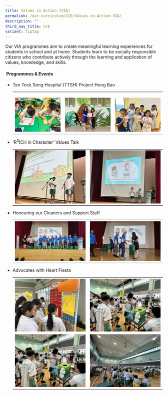 ```yaml
---
title: Values in Action (VIA)
permalink: /our-curriculum/CCE/Values-in-Action-VIA/
description: ""
third_nav_title: CCE
variant: tiptap
---
```

<p>Our VIA programmes aim to create meaningful learning experiences for students
in school and at home. Students learn to be socially responsible citizens
who contribute actively through the learning and application of values,
knowledge, and skills.</p>
<h4><strong>&nbsp;Programmes &amp; Events</strong></h4>
<ul data-tight="true" class="tight">
<li>
<p>Tan Tock Seng Hospital (TTSH) Project Hong Bao</p>
<table style="minWidth: 75px">
<colgroup>
<col>
<col>
<col>
</colgroup>
<tbody>
<tr>
<th rowspan="1" colspan="1">
<p></p>
<div class="isomer-image-wrapper">
<img style="width: 100%" height="auto" width="100%" alt="" src="/images/CCE/TTSH_1.jpg">
</div>
</th>
<th rowspan="1" colspan="1">
<p></p>
<div class="isomer-image-wrapper">
<img style="width: 100%" height="auto" width="100%" alt="" src="/images/CCE/TTSH_3.jpg">
</div>
</th>
<th rowspan="1" colspan="1">
<p></p>
<div class="isomer-image-wrapper">
<img style="width: 100%" height="auto" width="100%" alt="" src="/images/CCE/TTSH_4.jpg">
</div>
</th>
</tr>
</tbody>
</table>
</li>
<li>
<p>‘R<sup>3</sup>ICH in Character’ Values Talk</p>
<table style="minWidth: 50px">
<colgroup>
<col>
<col>
</colgroup>
<tbody>
<tr>
<th rowspan="1" colspan="1">
<div class="isomer-image-wrapper">
<img style="width: 100%" height="auto" width="100%" alt="" src="/images/CCE/Values_Talk_1.jpg">
</div>
</th>
<th rowspan="1" colspan="1">
<div class="isomer-image-wrapper">
<img style="width: 100%" height="auto" width="100%" alt="" src="/images/CCE/Values_Talk_2.jpg">
</div>
</th>
</tr>
</tbody>
</table>
</li>
<li>
<p>Honouring our Cleaners and Support Staff</p>
<table style="minWidth: 50px">
<colgroup>
<col>
<col>
</colgroup>
<tbody>
<tr>
<th rowspan="1" colspan="1">
<div class="isomer-image-wrapper">
<img style="width: 100%" height="auto" width="100%" alt="" src="/images/CCE/Honouring_our_Cleaners___Support_Staff_1.jpg">
</div>
</th>
<th rowspan="1" colspan="1">
<div class="isomer-image-wrapper">
<img style="width: 100%" height="auto" width="100%" alt="" src="/images/CCE/Honouring_our_Cleaners___Support_Staff_2.jpg">
</div>
</th>
</tr>
</tbody>
</table>
</li>
<li>
<p>Advocates with Heart Fiesta</p>
<table style="minWidth: 50px">
<colgroup>
<col>
<col>
</colgroup>
<tbody>
<tr>
<th rowspan="1" colspan="1">
<div class="isomer-image-wrapper">
<img style="width: 100%" height="auto" width="100%" alt="" src="/images/CCE/Advocates_with_Heart_1.jpg">
</div>
</th>
<th rowspan="1" colspan="1">
<div class="isomer-image-wrapper">
<img style="width: 100%" height="auto" width="100%" alt="" src="/images/CCE/Advocates_with_Heart_3.jpg">
</div>
</th>
</tr>
<tr>
<td rowspan="1" colspan="1">
<div class="isomer-image-wrapper">
<img style="width: 100%" height="auto" width="100%" alt="" src="/images/CCE/Advocates_with_Heart_3.jpg">
</div>
</td>
<td rowspan="1" colspan="1">
<div class="isomer-image-wrapper">
<img style="width: 100%" height="auto" width="100%" alt="" src="/images/CCE/Advocates_with_Heart_2.jpg">
</div>
</td>
</tr>
</tbody>
</table>
</li>
</ul>
<p></p>